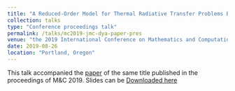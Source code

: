 ```yaml
---
title: "A Reduced-Order Model for Thermal Radiative Transfer Problems Based on Multilevel Quasidiffusion Method"
collection: talks
type: "Conference proceedings talk"
permalink: /talks/mc2019-jmc-dya-paper-pres
venue: "the 2019 International Conference on Mathematics and Computational Methods Applied to Nuclear Science and Engineering (M&C 2019)"
date: 2019-08-26
location: "Portland, Oregon"
---
```


This talk accompanied the [paper](https://josephcoale.github.io/publication/1-jmc-dya-mc2019) of the same title published in the proceedings of M&C 2019.
Slides can be [Downloaded here](http://josephcoale.github.io/files/jmc-dya-mc2019_pres.pdf)
